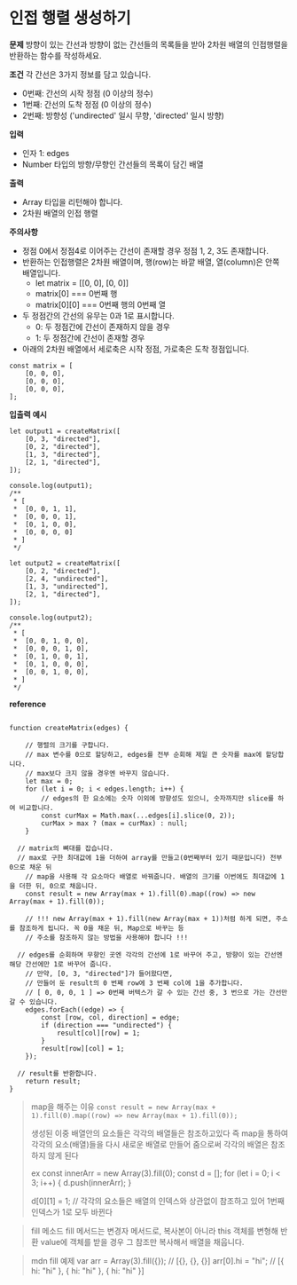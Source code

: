 # 인접 행렬 생성하기

**문제**
방향이 있는 간선과 방향이 없는 간선들의 목록들을 받아 2차원 배열의 인접행렬을 반환하는 함수를 작성하세요.

**조건**
각 간선은 3가지 정보를 담고 있습니다.

- 0번째: 간선의 시작 정점 (0 이상의 정수)
- 1번째: 간선의 도착 정점 (0 이상의 정수)
- 2번째: 방향성 ('undirected' 일시 무향, 'directed' 일시 방향)

**입력**

- 인자 1: edges
- Number 타입의 방향/무향인 간선들의 목록이 담긴 배열

**출력**

- Array 타입을 리턴해야 합니다.
- 2차원 배열의 인접 행렬

**주의사항**

- 정점 0에서 정점4로 이어주는 간선이 존재할 경우 정점 1, 2, 3도 존재합니다.
- 반환하는 인접행렬은 2차원 배열이며, 행(row)는 바깥 배열, 열(column)은 안쪽 배열입니다.
  - let matrix = [[0, 0], [0, 0]]
  - matrix[0] === 0번째 행
  - matrix[0][0] === 0번째 행의 0번째 열
- 두 정점간의 간선의 유무는 0과 1로 표시합니다.
  - 0: 두 정점간에 간선이 존재하지 않을 경우
  - 1: 두 정점간에 간선이 존재할 경우
- 아래의 2차원 배열에서 세로축은 시작 정점, 가로축은 도착 정점입니다.

```
const matrix = [
	[0, 0, 0],
	[0, 0, 0],
	[0, 0, 0],
];
```

**입출력 예시**

```
let output1 = createMatrix([
	[0, 3, "directed"],
	[0, 2, "directed"],
	[1, 3, "directed"],
	[2, 1, "directed"],
]);

console.log(output1);
/**
 * [
 *  [0, 0, 1, 1],
 *  [0, 0, 0, 1],
 *  [0, 1, 0, 0],
 *  [0, 0, 0, 0]
 * ]
 */

let output2 = createMatrix([
	[0, 2, "directed"],
	[2, 4, "undirected"],
	[1, 3, "undirected"],
	[2, 1, "directed"],
]);

console.log(output2);
/**
 * [
 *  [0, 0, 1, 0, 0],
 *  [0, 0, 0, 1, 0],
 *  [0, 1, 0, 0, 1],
 *  [0, 1, 0, 0, 0],
 *  [0, 0, 1, 0, 0],
 * ]
 */
```

**reference**

```

function createMatrix(edges) {

	// 행렬의 크기를 구합니다.
	// max 변수를 0으로 할당하고, edges를 전부 순회해 제일 큰 숫자를 max에 할당합니다.
	// max보다 크지 않을 경우엔 바꾸지 않습니다.
	let max = 0;
	for (let i = 0; i < edges.length; i++) {
		// edges의 한 요소에는 숫자 이외에 방향성도 있으니, 숫자까지만 slice를 하여 비교합니다.
		const curMax = Math.max(...edges[i].slice(0, 2));
		curMax > max ? (max = curMax) : null;
	}

  // matrix의 뼈대를 잡습니다.
  // max로 구한 최대값에 1을 더하여 array를 만들고(0번째부터 있기 때문입니다) 전부 0으로 채운 뒤
	// map을 사용해 각 요소마다 배열로 바꿔줍니다. 배열의 크기를 이번에도 최대값에 1을 더한 뒤, 0으로 채웁니다.
	const result = new Array(max + 1).fill(0).map((row) => new Array(max + 1).fill(0));

	// !!! new Array(max + 1).fill(new Array(max + 1))처럼 하게 되면, 주소를 참조하게 됩니다. 꼭 0을 채운 뒤, Map으로 바꾸는 등
	// 주소를 참조하지 않는 방법을 사용해야 합니다 !!!

  // edges를 순회하며 무향인 곳엔 각각의 간선에 1로 바꾸어 주고, 방향이 있는 간선엔 해당 간선에만 1로 바꾸어 줍니다.
	// 만약, [0, 3, "directed"]가 들어왔다면,
	// 만들어 둔 result의 0 번째 row에 3 번째 col에 1을 추가합니다.
	// [ 0, 0, 0, 1 ] => 0번째 버텍스가 갈 수 있는 간선 중, 3 번으로 가는 간선만 갈 수 있습니다.
	edges.forEach((edge) => {
		const [row, col, direction] = edge;
		if (direction === "undirected") {
			result[col][row] = 1;
		}
		result[row][col] = 1;
	});

  // result를 반환합니다.
	return result;
}
```

> map을 해주는 이유
> `const result = new Array(max + 1).fill(0).map((row) => new Array(max + 1).fill(0));`
>
> 생성된 이중 배열안의 요소들은 각각의 배열들은 참조하고있다
> 즉 map을 통하여 각각의 요소(배열)들을 다시 새로운 배열로 만들어 줌으로써 각각의 배열은 참조하지 않게 된다
>
> ex
> const innerArr = new Array(3).fill(0);
> const d = [];
> for (let i = 0; i < 3; i++) {
> d.push(innerArr);
> }
>
> d[0][1] = 1; // 각각의 요소들은 배열의 인덱스와 상관없이 참조하고 있어 1번째 인덱스가 1로 모두 바뀐다

> fill 메소드
> fill 메서드는 변경자 메서드로, 복사본이 아니라 this 객체를 변형해 반환
> value에 객체를 받을 경우 그 참조만 복사해서 배열을 채웁니다.

> mdn fill 예제
> var arr = Array(3).fill({}); // [{}, {}, {}]
> arr[0].hi = "hi"; // [{ hi: "hi" }, { hi: "hi" }, { hi: "hi" }]
